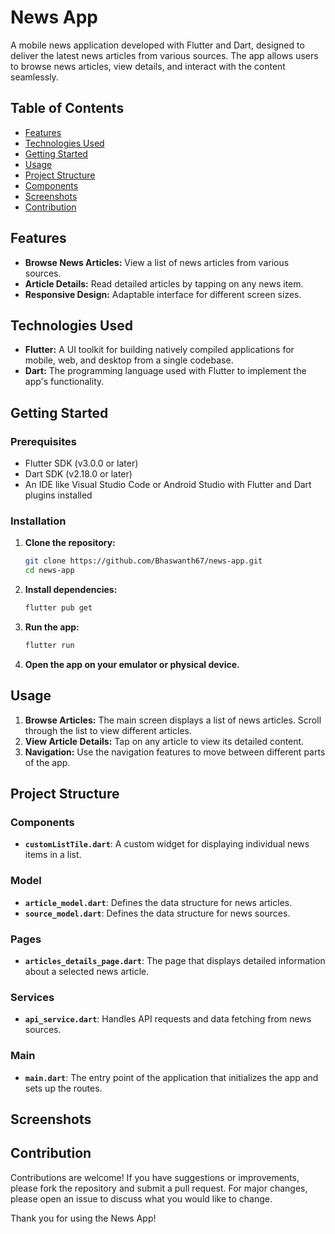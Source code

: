 # News App

A mobile news application developed with Flutter and Dart, designed to deliver the latest news articles from various sources. The app allows users to browse news articles, view details, and interact with the content seamlessly.

## Table of Contents

- [Features](#features)
- [Technologies Used](#technologies-used)
- [Getting Started](#getting-started)
- [Usage](#usage)
- [Project Structure](#project-structure)
- [Components](#components)
- [Screenshots](#screenshots)
- [Contribution](#contribution)

## Features

- **Browse News Articles:** View a list of news articles from various sources.
- **Article Details:** Read detailed articles by tapping on any news item.
- **Responsive Design:** Adaptable interface for different screen sizes.

## Technologies Used

- **Flutter:** A UI toolkit for building natively compiled applications for mobile, web, and desktop from a single codebase.
- **Dart:** The programming language used with Flutter to implement the app's functionality.

## Getting Started

### Prerequisites

- Flutter SDK (v3.0.0 or later)
- Dart SDK (v2.18.0 or later)
- An IDE like Visual Studio Code or Android Studio with Flutter and Dart plugins installed

### Installation

1. **Clone the repository:**

    ```sh
    git clone https://github.com/Bhaswanth67/news-app.git
    cd news-app
    ```

2. **Install dependencies:**

    ```sh
    flutter pub get
    ```

3. **Run the app:**

    ```sh
    flutter run
    ```

4. **Open the app on your emulator or physical device.**

## Usage

1. **Browse Articles:** The main screen displays a list of news articles. Scroll through the list to view different articles.
2. **View Article Details:** Tap on any article to view its detailed content.
3. **Navigation:** Use the navigation features to move between different parts of the app.

## Project Structure


### Components

- **`customListTile.dart`**: A custom widget for displaying individual news items in a list.

### Model

- **`article_model.dart`**: Defines the data structure for news articles.
- **`source_model.dart`**: Defines the data structure for news sources.

### Pages

- **`articles_details_page.dart`**: The page that displays detailed information about a selected news article.

### Services

- **`api_service.dart`**: Handles API requests and data fetching from news sources.

### Main

- **`main.dart`**: The entry point of the application that initializes the app and sets up the routes.

## Screenshots

## Contribution

Contributions are welcome! If you have suggestions or improvements, please fork the repository and submit a pull request. For major changes, please open an issue to discuss what you would like to change.

Thank you for using the News App!

